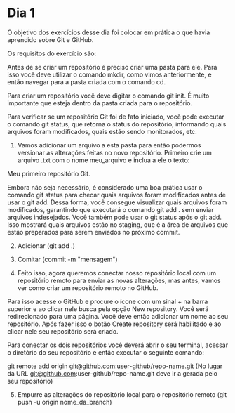 # Dia 1

O objetivo dos exercícios desse dia foi colocar em prática o que havia aprendido sobre Git e GitHub.

Os requisitos do exercício são:

Antes de se criar um repositório é preciso criar uma pasta para ele. Para isso você deve utilizar o comando mkdir, como vimos anteriormente, e então navegar para a pasta criada com o comando cd.

Para criar um repositório você deve digitar o comando git init. É muito importante que esteja dentro da pasta criada para o repositório.

Para verificar se um repositório Git foi de fato iniciado, você pode executar o comando git status, que retorna o status do repositório, informando quais arquivos foram modificados, quais estão sendo monitorados, etc.

1. Vamos adicionar um arquivo a esta pasta para então podermos versionar as alterações feitas no novo repositório. Primeiro crie um arquivo .txt com o nome meu_arquivo e inclua a ele o texto:

Meu primeiro repositório Git.

Embora não seja necessário, é considerado uma boa prática usar o comando git status para checar quais arquivos foram modificados antes de usar o git add. Dessa forma, você consegue visualizar quais arquivos foram modificados, garantindo que executará o comando git add . sem enviar arquivos indesejados. Você também pode usar o git status após o git add. Isso mostrará quais arquivos estão no staging, que é a área de arquivos que estão preparados para serem enviados no próximo commit.

2. Adicionar (git add .)

3. Comitar (commit -m "mensagem")

4. Feito isso, agora queremos conectar nosso repositório local com um repositório remoto para enviar as novas alterações, mas antes, vamos ver como criar um repositório remoto no GitHub.

Para isso acesse o GitHub e procure o ícone com um sinal + na barra superior e ao clicar nele busca pela opção New repository. Você será redirecionado para uma página. Você deve então adicionar um nome ao seu repositório. Após fazer isso o botão Create repository será habilitado e ao clicar nele seu repositório será criado.

Para conectar os dois repositórios você deverá abrir o seu terminal, acessar o diretório do seu repositório e então executar o seguinte comando:

git remote add origin git@github.com:user-github/repo-name.git 
(No lugar da URL git@github.com:user-github/repo-name.git deve ir a gerada pelo seu repositório)

5. Empurre as alterações do repositório local para o repositório remoto (git push -u origin nome_da_branch)
